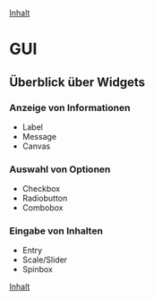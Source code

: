 [Inhalt](../agenda.md)

# GUI

## Überblick über Widgets

### Anzeige von Informationen

* Label
* Message
* Canvas

### Auswahl von Optionen

* Checkbox
* Radiobutton
* Combobox

### Eingabe von Inhalten

* Entry
* Scale/Slider
* Spinbox

[Inhalt](../agenda.md)

